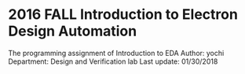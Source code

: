 # 2016 FALL Introduction to Electron Design Automation                                                                                  

The programming assignment of Introduction to EDA
Author: yochi
Department: Design and Verification lab
Last update: 01/30/2018
